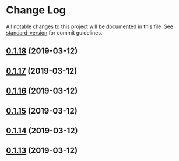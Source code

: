 # Change Log

All notable changes to this project will be documented in this file. See [standard-version](https://github.com/conventional-changelog/standard-version) for commit guidelines.

## [0.1.18](https://gitlab.es.gov.br/espm/Transcol-Online/Realtime/rabbit-monitor/compare/v0.1.17...v0.1.18) (2019-03-12)



## [0.1.17](https://gitlab.es.gov.br/espm/Transcol-Online/Realtime/rabbit-monitor/compare/v0.1.16...v0.1.17) (2019-03-12)



## [0.1.16](https://gitlab.es.gov.br/espm/Transcol-Online/Realtime/rabbit-monitor/compare/v0.1.15...v0.1.16) (2019-03-12)



## [0.1.15](https://gitlab.es.gov.br/espm/Transcol-Online/Realtime/rabbit-monitor/compare/v0.1.14...v0.1.15) (2019-03-12)



## [0.1.14](https://gitlab.es.gov.br/espm/Transcol-Online/Realtime/rabbit-monitor/compare/v0.1.13...v0.1.14) (2019-03-12)



## [0.1.13](https://gitlab.es.gov.br/espm/Transcol-Online/Realtime/rabbit-monitor/compare/v0.1.12...v0.1.13) (2019-03-12)
